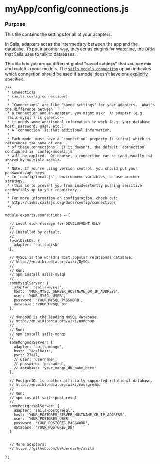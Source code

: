 # myApp/config/connections.js
### Purpose
This file contains the settings for all of your adapters.

In Sails, adapters act as the intermediary between the app and the database.  To put it another way, they act as plugins for [Waterline](https://github.com/balderdashy/waterline), the  [ORM](http://en.wikipedia.org/wiki/Object-relational_mapping) that Sails uses to talk to databases.   

This file lets you create different global "saved settings" that you can mix and match in your models. The [`sails.models.connection`](http://sailsjs.org/#/documentation/anatomy/myApp/config/models.js.html) option indicates which connection should be used if a model doesn't have one [explicitly specified](http://sailsjs.org/#/documentation/concepts/ORM/model-settings.html?q=connection).

<docmeta name="uniqueID" value="connectionsjs160878">
<docmeta name="displayName" value="connections.js">

```
/**
 * Connections
 * (sails.config.connections)
 *
 * `Connections` are like "saved settings" for your adapters.  What's the difference between
 * a connection and an adapter, you might ask?  An adapter (e.g. `sails-mysql`) is generic--
 * it needs some additional information to work (e.g. your database host, password, user, etc.)
 * A `connection` is that additional information.
 *
 * Each model must have a `connection` property (a string) which is references the name of one
 * of these connections.  If it doesn't, the default `connection` configured in `config/models.js`
 * will be applied.  Of course, a connection can be (and usually is) shared by multiple models.
 * .
 * Note: If you're using version control, you should put your passwords/api keys
 * in `config/local.js`, environment variables, or use another strategy.
 * (this is to prevent you from inadvertently pushing sensitive credentials up to your repository.)
 *
 * For more information on configuration, check out:
 * http://links.sailsjs.org/docs/config/connections
 */

module.exports.connections = {

  // Local disk storage for DEVELOPMENT ONLY
  //
  // Installed by default.
  //
  localDiskDb: {
    adapter: 'sails-disk'
  },

  // MySQL is the world's most popular relational database.
  // http://en.wikipedia.org/wiki/MySQL
  //
  // Run:
  // npm install sails-mysql
  //
  someMysqlServer: {
    adapter: 'sails-mysql',
    host: 'YOUR_MYSQL_SERVER_HOSTNAME_OR_IP_ADDRESS',
    user: 'YOUR_MYSQL_USER',
    password: 'YOUR_MYSQL_PASSWORD',
    database: 'YOUR_MYSQL_DB'
  },

  // MongoDB is the leading NoSQL database.
  // http://en.wikipedia.org/wiki/MongoDB
  //
  // Run:
  // npm install sails-mongo
  //
  someMongodbServer: {
    adapter: 'sails-mongo',
    host: 'localhost',
    port: 27017,
    // user: 'username',
    // password: 'password',
    // database: 'your_mongo_db_name_here'
  },

  // PostgreSQL is another officially supported relational database.
  // http://en.wikipedia.org/wiki/PostgreSQL
  //
  // Run:
  // npm install sails-postgresql
  //
  somePostgresqlServer: {
    adapter: 'sails-postgresql',
    host: 'YOUR_POSTGRES_SERVER_HOSTNAME_OR_IP_ADDRESS',
    user: 'YOUR_POSTGRES_USER',
    password: 'YOUR_POSTGRES_PASSWORD',
    database: 'YOUR_POSTGRES_DB'
  }


  // More adapters:
  // https://github.com/balderdashy/sails

};

```
